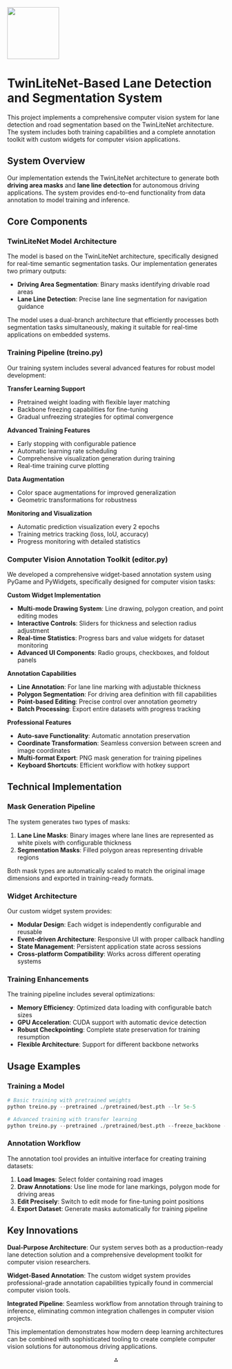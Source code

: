 <img src="https://r2cdn.perplexity.ai/pplx-full-logo-primary-dark%402x.png" class="logo" width="120"/>

# TwinLiteNet-Based Lane Detection and Segmentation System

This project implements a comprehensive computer vision system for lane detection and road segmentation based on the TwinLiteNet architecture. The system includes both training capabilities and a complete annotation toolkit with custom widgets for computer vision applications.

## System Overview

Our implementation extends the TwinLiteNet architecture to generate both **driving area masks** and **lane line detection** for autonomous driving applications. The system provides end-to-end functionality from data annotation to model training and inference.

## Core Components

### **TwinLiteNet Model Architecture**

The model is based on the TwinLiteNet architecture, specifically designed for real-time semantic segmentation tasks. Our implementation generates two primary outputs:

- **Driving Area Segmentation**: Binary masks identifying drivable road areas
- **Lane Line Detection**: Precise lane line segmentation for navigation guidance

The model uses a dual-branch architecture that efficiently processes both segmentation tasks simultaneously, making it suitable for real-time applications on embedded systems.

### **Training Pipeline (treino.py)**

Our training system includes several advanced features for robust model development:

**Transfer Learning Support**

- Pretrained weight loading with flexible layer matching
- Backbone freezing capabilities for fine-tuning
- Gradual unfreezing strategies for optimal convergence

**Advanced Training Features**

- Early stopping with configurable patience
- Automatic learning rate scheduling
- Comprehensive visualization generation during training
- Real-time training curve plotting

**Data Augmentation**

- Color space augmentations for improved generalization
- Geometric transformations for robustness

**Monitoring and Visualization**

- Automatic prediction visualization every 2 epochs
- Training metrics tracking (loss, IoU, accuracy)
- Progress monitoring with detailed statistics


### **Computer Vision Annotation Toolkit (editor.py)**

We developed a comprehensive widget-based annotation system using PyGame and PyWidgets, specifically designed for computer vision tasks:

**Custom Widget Implementation**

- **Multi-mode Drawing System**: Line drawing, polygon creation, and point editing modes
- **Interactive Controls**: Sliders for thickness and selection radius adjustment
- **Real-time Statistics**: Progress bars and value widgets for dataset monitoring
- **Advanced UI Components**: Radio groups, checkboxes, and foldout panels

**Annotation Capabilities**

- **Line Annotation**: For lane line marking with adjustable thickness
- **Polygon Segmentation**: For driving area definition with fill capabilities
- **Point-based Editing**: Precise control over annotation geometry
- **Batch Processing**: Export entire datasets with progress tracking

**Professional Features**

- **Auto-save Functionality**: Automatic annotation preservation
- **Coordinate Transformation**: Seamless conversion between screen and image coordinates
- **Multi-format Export**: PNG mask generation for training pipelines
- **Keyboard Shortcuts**: Efficient workflow with hotkey support


## Technical Implementation

### **Mask Generation Pipeline**

The system generates two types of masks:

1. **Lane Line Masks**: Binary images where lane lines are represented as white pixels with configurable thickness
2. **Segmentation Masks**: Filled polygon areas representing drivable regions

Both mask types are automatically scaled to match the original image dimensions and exported in training-ready formats.

### **Widget Architecture**

Our custom widget system provides:

- **Modular Design**: Each widget is independently configurable and reusable
- **Event-driven Architecture**: Responsive UI with proper callback handling
- **State Management**: Persistent application state across sessions
- **Cross-platform Compatibility**: Works across different operating systems


### **Training Enhancements**

The training pipeline includes several optimizations:

- **Memory Efficiency**: Optimized data loading with configurable batch sizes
- **GPU Acceleration**: CUDA support with automatic device detection
- **Robust Checkpointing**: Complete state preservation for training resumption
- **Flexible Architecture**: Support for different backbone networks


## Usage Examples

### **Training a Model**

```python
# Basic training with pretrained weights
python treino.py --pretrained ./pretrained/best.pth --lr 5e-5

# Advanced training with transfer learning
python treino.py --pretrained ./pretrained/best.pth --freeze_backbone --unfreeze_epoch 15 --lr 1e-4 --patience 20
```


### **Annotation Workflow**

The annotation tool provides an intuitive interface for creating training datasets:

1. **Load Images**: Select folder containing road images
2. **Draw Annotations**: Use line mode for lane markings, polygon mode for driving areas
3. **Edit Precisely**: Switch to edit mode for fine-tuning point positions
4. **Export Dataset**: Generate masks automatically for training pipeline

## Key Innovations

**Dual-Purpose Architecture**: Our system serves both as a production-ready lane detection solution and a comprehensive development toolkit for computer vision researchers.

**Widget-Based Annotation**: The custom widget system provides professional-grade annotation capabilities typically found in commercial computer vision tools.

**Integrated Pipeline**: Seamless workflow from annotation through training to inference, eliminating common integration challenges in computer vision projects.

This implementation demonstrates how modern deep learning architectures can be combined with sophisticated tooling to create complete computer vision solutions for autonomous driving applications.

<div style="text-align: center">⁂</div>

[^1]: treino.py

[^2]: editor.py

